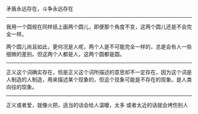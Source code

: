 矛盾永远存在，斗争永远存在
___
我用一个圆规在同样纸上画两个圆儿，即便那个角度不变，这两个圆儿还是不会完全一样。

两个圆儿尚且如此，更何况是人呢，两个人是不可能完全一样的，总是会有人一些细微的差别。但这两个人都是人，这两个圆都是圆。
___
正义这个词确实存在，但是正义这个词所描述的意思却不一定存在，因为这个词是人制造的人制造，用来描述某个现象的，但这个现象可能是不存在的现象。是人类向往的现象。
___
正义或者爱，就像火把，适当的话会给人温暖，太多 或者太近的话就会烤伤别人